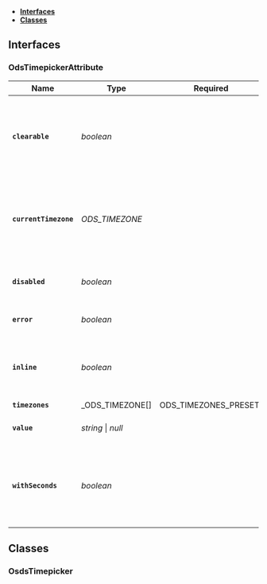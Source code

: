 * [**Interfaces**](#interfaces)
* [**Classes**](#classes)

## Interfaces

### OdsTimepickerAttribute
| Name                   | Type               | Required | Default | Description                                                                      |
|------------------------|--------------------|:---:|---|----------------------------------------------------------------------------------|
| **`clearable`**        | _boolean_          |  |  | Defines if the Timepicker should be clearable or not (displays a clear button)   |
| **`currentTimezone`** | _ODS_TIMEZONE_          |  |  | Defines if the Timepicker should be show a select with a timezone set by default |
| **`disabled`**         | _boolean_          |  |  | Defines the Timepicker's disabled state                                          |
| **`error`**            | _boolean_          |  |  | Defines the Timepicker's error state                                             |
| **`inline`**           | _boolean_          |  |  | Defines if the Timepicker should be displayed inline or not                      |
| **`timezones`** | _ODS_TIMEZONE[] | ODS_TIMEZONES_PRESET_          |  |  | Defines the timezones available to show in the select |
| **`value`**            | _string_ \| _null_ |  |  | Defines the Timepicker's value                                                   |
| **`withSeconds`**      | _boolean_          |  |  | Defines if the Timepicker should be displayed with seconds or not                |

## Classes

### OsdsTimepicker